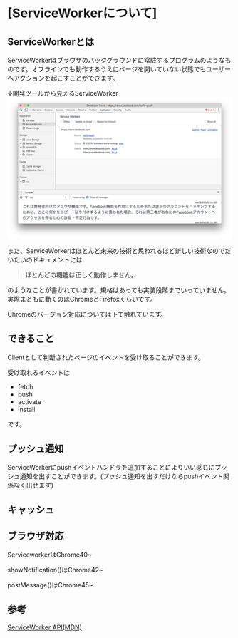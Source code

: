 # [ServiceWorkerについて]
## ServiceWorkerとは
ServiceWorkerはブラウザのバックグラウンドに常駐するプログラムのようなものです。オフラインでも動作するうえにページを開いていない状態でもユーザーへアクションを起こすことができます。

↓開発ツールから見えるServiceWorker
![開発ツール](https://github.com/asmsuechan/study/raw/master/assets/sw_fb.png "Chrome開発ツールのApplication")

また、ServiceWorkerはほとんど未来の技術と思われるほど新しい技術なのでだいたいのドキュメントには

> **ほとんどの機能は正しく動作しません。**

のようなことが書かれています。規格はあっても実装段階までいっていません。実際まともに動くのはChromeとFirefoxくらいです。

Chromeのバージョン対応については下で触れています。

## できること
Clientとして判断されたページのイベントを受け取ることができます。

受け取れるイベントは

* fetch
* push
* activate
* install

です。
## プッシュ通知
ServiceWorkerにpushイベントハンドラを追加することによりいい感じにプッシュ通知を出すことができます。(プッシュ通知を出すだけならpushイベント関係なく出せます)

## キャッシュ
## ブラウザ対応
ServiceworkerはChrome40~

showNotification()はChrome42~

postMessage()はChrome45~

## 参考
[ServiceWorker API(MDN)](https://developer.mozilla.org/ja/docs/Web/API/ServiceWorker_API)
